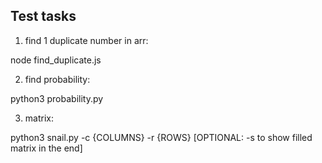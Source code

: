 ## Test tasks

1. find 1 duplicate number in arr:

node find_duplicate.js

2. find probability:

python3 probability.py

3. matrix:

python3 snail.py -c {COLUMNS} -r {ROWS} [OPTIONAL: -s to show filled matrix in the end]
